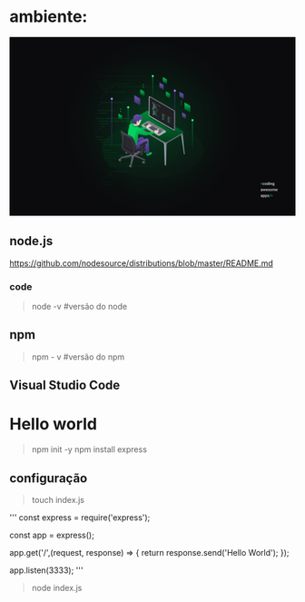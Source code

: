 # ambiente:

<p align="center">
	<img src="omniStack11.jpg">
</p>

## node.js
https://github.com/nodesource/distributions/blob/master/README.md

### code

> node -v #versão do node

## npm

> npm - v #versão do npm

## Visual Studio Code

# Hello world
> npm init -y
> npm install express

## configuração
> touch index.js

'''
const express = require('express');

const app = express();

app.get('/',(request, response) => {
	return response.send('Hello World');
});

app.listen(3333);
'''

> node index.js

